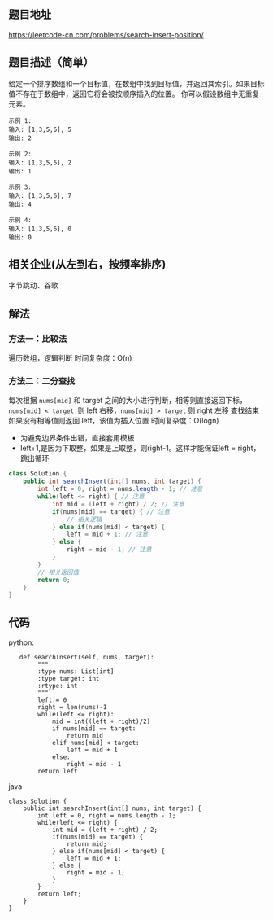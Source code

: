 ## 题目地址
https://leetcode-cn.com/problems/search-insert-position/

## 题目描述（简单）
给定一个排序数组和一个目标值，在数组中找到目标值，并返回其索引。如果目标值不存在于数组中，返回它将会被按顺序插入的位置。
你可以假设数组中无重复元素。
```
示例 1:
输入: [1,3,5,6], 5
输出: 2

示例 2:
输入: [1,3,5,6], 2
输出: 1

示例 3:
输入: [1,3,5,6], 7
输出: 4

示例 4:
输入: [1,3,5,6], 0
输出: 0
```
## 相关企业(从左到右，按频率排序)
字节跳动、谷歌

## 解法
### 方法一：比较法
遍历数组，逻辑判断
时间复杂度：O(n) 

### 方法二：二分查找
每次根据 ```nums[mid]``` 和 target 之间的大小进行判断，相等则直接返回下标，
```nums[mid] < target ```则 left 右移，```nums[mid] > target``` 则 right 左移
查找结束如果没有相等值则返回 left，该值为插入位置
时间复杂度：O(logn) 

* 为避免边界条件出错，直接套用模板
* left+1,是因为下取整，如果是上取整，则right-1。这样才能保证left = right，跳出循环
```java
class Solution {
    public int searchInsert(int[] nums, int target) {
        int left = 0, right = nums.length - 1; // 注意
        while(left <= right) { // 注意
            int mid = (left + right) / 2; // 注意
            if(nums[mid] == target) { // 注意
                // 相关逻辑
            } else if(nums[mid] < target) {
                left = mid + 1; // 注意
            } else {
                right = mid - 1; // 注意
            }
        }
        // 相关返回值
        return 0;
    }
}
```
## 代码
python:
```
   def searchInsert(self, nums, target):
        """
        :type nums: List[int]
        :type target: int
        :rtype: int
        """
        left = 0
        right = len(nums)-1
        while(left <= right):
            mid = int((left + right)/2)
            if nums[mid] == target:
                return mid
            elif nums[mid] < target:
                left = mid + 1
            else:
                right = mid - 1
        return left

```
java
```
class Solution {
    public int searchInsert(int[] nums, int target) {
        int left = 0, right = nums.length - 1;
        while(left <= right) {
            int mid = (left + right) / 2;
            if(nums[mid] == target) {
                return mid;
            } else if(nums[mid] < target) {
                left = mid + 1;
            } else {
                right = mid - 1;
            }
        }
        return left;
    }
}
```